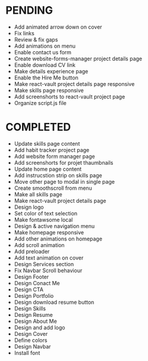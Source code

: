 # PENDING
- Add animated arrow down on cover
- Fix links
- Review & fix gaps
- Add animations on menu
- Enable contact us form
- Create website-forms-manager project details page
- Enable download CV link
- Make details experience page
- Enable the Hire Me button
- Make react-vault project details page responsive
- Make skills page responsive
- Add screenshorts to react-vault project page
- Organize script.js file

# COMPLETED
- Update skills page content
- Add habit tracker project page
- Add website form manager page
- Add screenshorts for projet thaumbnails
- Update home page content
- Add instrucstion strip on skills page
- Move other page to modal in single page
- Create smoothscroll from menu
- Make all skills page
- Make react-vault project details page
- Design logo
- Set color of text selection
- Make fontawsome local
- Design & active navigation menu
- Make homepage responsive
- Add other animations on homepage
- Add scroll animation
- Add preloader
- Add text animation on cover
- Design Services section
- Fix Navbar Scroll behaviour
- Design Footer
- Design Conact Me
- Design CTA
- Design Portfolio
- Design download resume button
- Design Skills
- Design Resume
- Design About Me
- Design and add logo
- Design Cover
- Define colors
- Design Navbar
- Install font